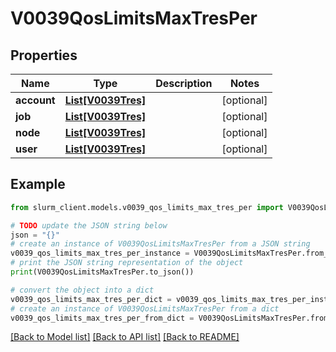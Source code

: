 # V0039QosLimitsMaxTresPer


## Properties

Name | Type | Description | Notes
------------ | ------------- | ------------- | -------------
**account** | [**List[V0039Tres]**](V0039Tres.md) |  | [optional] 
**job** | [**List[V0039Tres]**](V0039Tres.md) |  | [optional] 
**node** | [**List[V0039Tres]**](V0039Tres.md) |  | [optional] 
**user** | [**List[V0039Tres]**](V0039Tres.md) |  | [optional] 

## Example

```python
from slurm_client.models.v0039_qos_limits_max_tres_per import V0039QosLimitsMaxTresPer

# TODO update the JSON string below
json = "{}"
# create an instance of V0039QosLimitsMaxTresPer from a JSON string
v0039_qos_limits_max_tres_per_instance = V0039QosLimitsMaxTresPer.from_json(json)
# print the JSON string representation of the object
print(V0039QosLimitsMaxTresPer.to_json())

# convert the object into a dict
v0039_qos_limits_max_tres_per_dict = v0039_qos_limits_max_tres_per_instance.to_dict()
# create an instance of V0039QosLimitsMaxTresPer from a dict
v0039_qos_limits_max_tres_per_from_dict = V0039QosLimitsMaxTresPer.from_dict(v0039_qos_limits_max_tres_per_dict)
```
[[Back to Model list]](../README.md#documentation-for-models) [[Back to API list]](../README.md#documentation-for-api-endpoints) [[Back to README]](../README.md)


